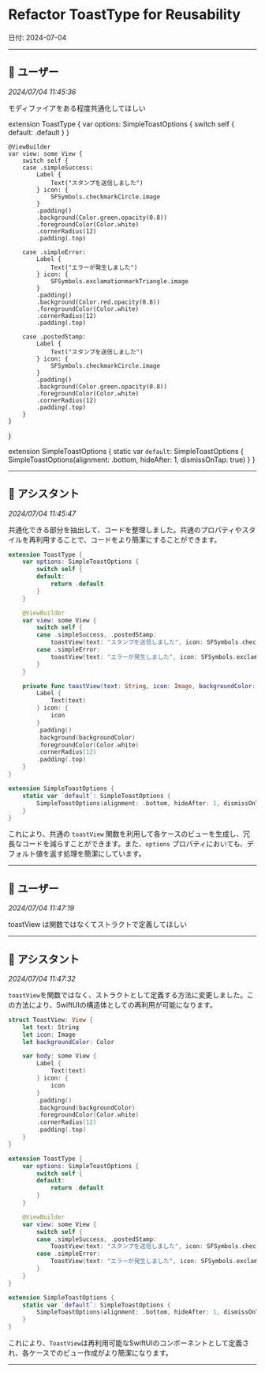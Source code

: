 # Refactor ToastType for Reusability

日付: 2024-07-04

---

## 👤 ユーザー
*2024/07/04 11:45:36*

モディファイアをある程度共通化してほしい

extension ToastType {
    var options: SimpleToastOptions {
        switch self {
        default:
            .default
        }
    }
    
    @ViewBuilder
    var view: some View {
        switch self {
        case .simpleSuccess:
            Label {
                Text("スタンプを送信しました")
            } icon: {
                SFSymbols.checkmarkCircle.image
            }
            .padding()
            .background(Color.green.opacity(0.8))
            .foregroundColor(Color.white)
            .cornerRadius(12)
            .padding(.top)

        case .simpleError:
            Label {
                Text("エラーが発生しました")
            } icon: {
                SFSymbols.exclamationmarkTriangle.image
            }
            .padding()
            .background(Color.red.opacity(0.8))
            .foregroundColor(Color.white)
            .cornerRadius(12)
            .padding(.top)

        case .postedStamp:
            Label {
                Text("スタンプを送信しました")
            } icon: {
                SFSymbols.checkmarkCircle.image
            }
            .padding()
            .background(Color.green.opacity(0.8))
            .foregroundColor(Color.white)
            .cornerRadius(12)
            .padding(.top)
        }
    }
}

extension SimpleToastOptions {
    static var `default`: SimpleToastOptions {
        SimpleToastOptions(alignment: .bottom, hideAfter: 1, dismissOnTap: true)
    }
}

---

## 🤖 アシスタント
*2024/07/04 11:45:47*

共通化できる部分を抽出して、コードを整理しました。共通のプロパティやスタイルを再利用することで、コードをより簡潔にすることができます。

```swift
extension ToastType {
    var options: SimpleToastOptions {
        switch self {
        default:
            return .default
        }
    }

    @ViewBuilder
    var view: some View {
        switch self {
        case .simpleSuccess, .postedStamp:
            toastView(text: "スタンプを送信しました", icon: SFSymbols.checkmarkCircle.image, backgroundColor: Color.green.opacity(0.8))
        case .simpleError:
            toastView(text: "エラーが発生しました", icon: SFSymbols.exclamationmarkTriangle.image, backgroundColor: Color.red.opacity(0.8))
        }
    }

    private func toastView(text: String, icon: Image, backgroundColor: Color) -> some View {
        Label {
            Text(text)
        } icon: {
            icon
        }
        .padding()
        .background(backgroundColor)
        .foregroundColor(Color.white)
        .cornerRadius(12)
        .padding(.top)
    }
}

extension SimpleToastOptions {
    static var `default`: SimpleToastOptions {
        SimpleToastOptions(alignment: .bottom, hideAfter: 1, dismissOnTap: true)
    }
}
```

これにより、共通の `toastView` 関数を利用して各ケースのビューを生成し、冗長なコードを減らすことができます。また、`options` プロパティにおいても、デフォルト値を返す処理を簡潔にしています。

---

## 👤 ユーザー
*2024/07/04 11:47:19*

toastView は関数ではなくてストラクトで定義してほしい

---

## 🤖 アシスタント
*2024/07/04 11:47:32*

`toastView`を関数ではなく、ストラクトとして定義する方法に変更しました。この方法により、SwiftUIの構造体としての再利用が可能になります。

```swift
struct ToastView: View {
    let text: String
    let icon: Image
    let backgroundColor: Color

    var body: some View {
        Label {
            Text(text)
        } icon: {
            icon
        }
        .padding()
        .background(backgroundColor)
        .foregroundColor(Color.white)
        .cornerRadius(12)
        .padding(.top)
    }
}

extension ToastType {
    var options: SimpleToastOptions {
        switch self {
        default:
            return .default
        }
    }

    @ViewBuilder
    var view: some View {
        switch self {
        case .simpleSuccess, .postedStamp:
            ToastView(text: "スタンプを送信しました", icon: SFSymbols.checkmarkCircle.image, backgroundColor: Color.green.opacity(0.8))
        case .simpleError:
            ToastView(text: "エラーが発生しました", icon: SFSymbols.exclamationmarkTriangle.image, backgroundColor: Color.red.opacity(0.8))
        }
    }
}

extension SimpleToastOptions {
    static var `default`: SimpleToastOptions {
        SimpleToastOptions(alignment: .bottom, hideAfter: 1, dismissOnTap: true)
    }
}
```

これにより、`ToastView`は再利用可能なSwiftUIのコンポーネントとして定義され、各ケースでのビュー作成がより簡潔になります。

---
